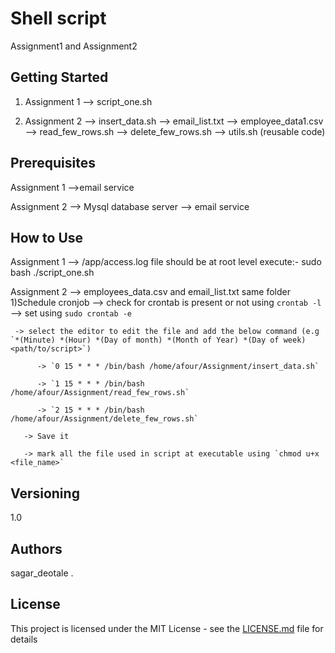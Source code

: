 # Shell script

Assignment1 and Assignment2

## Getting Started
1) Assignment 1
   --> script_one.sh
   
2) Assignment 2
   --> insert_data.sh
   --> email_list.txt
   --> employee_data1.csv
   --> read_few_rows.sh
   --> delete_few_rows.sh
   --> utils.sh (reusable code)
## Prerequisites
Assignment 1
   -->email service 

Assignment 2
   --> Mysql database server
   --> email service


## How to Use
Assignment 1
   --> /app/access.log file should be at root level 
   execute:- sudo bash ./script_one.sh
   
Assignment 2
   -->  employees_data.csv and email_list.txt same folder
   1)Schedule cronjob
   --> check for crontab is present or not using `crontab -l`
   --> set using `sudo crontab -e` 
     
     -> select the editor to edit the file and add the below command (e.g `*(Minute) *(Hour) *(Day of month) *(Month of Year) *(Day of week) <path/to/script>`)
       
          -> `0 15 * * * /bin/bash /home/afour/Assignment/insert_data.sh`
          
          -> `1 15 * * * /bin/bash /home/afour/Assignment/read_few_rows.sh`
          
          -> `2 15 * * * /bin/bash /home/afour/Assignment/delete_few_rows.sh`
          
       -> Save it
       
       -> mark all the file used in script at executable using `chmod u+x <file_name>`            
## 

## Versioning

1.0

## Authors

sagar_deotale
.

## License

This project is licensed under the MIT License - see the [LICENSE.md](LICENSE.md) file for details



